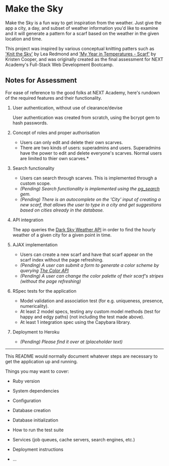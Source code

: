 # Make the Sky

Make the Sky is a fun way to get inspiration from the weather. Just give the app a city, a day, and subset of weather information you'd like to examine and it will generate a pattern for a scarf based on the weather in the given location and time.

This project was inspired by various conceptual knitting patters such as ['Knit the Sky'](https://www.leafcutterdesigns.com/gifts/sky-scarf-yarn-kit/) by Lea Redmond and ['My Year in Temperatures - Scarf'](https://www.ravelry.com/patterns/library/my-year-in-temperatures--scarf-) by Kristen Cooper, and was originally created as the final assessment for NEXT Academy's Full-Stack Web Development Bootcamp. 


## Notes for Assessment
For ease of reference to the good folks at NEXT Academy, here's rundown of the required features and their functionality.

1. User authentication, without use of clearance/devise

   User authentication was created from scratch, using the bcrypt gem to hash passwords.

2. Concept of roles and proper authorisation

   * Users can only edit and delete their own scarves.
   * There are two kinds of users: superadmins and users. Superadmins have the power to edit and delete everyone's scarves. Normal users are limited to thier own scarves.*

3. Search functionality

   * Users can search through scarves. This is implemented through a custom scope.
   * *(Pending) Search functionality is implemented using the [pg_search](https://github.com/Casecommons/pg_search) gem.* 
   * *(Pending) There is an autocomplete on the 'City' input of creating a new scarf, that allows the user to type in a city and get suggestions based on cities already in the database.*

4. API integration

   The app queries the [Dark Sky Weather API](https://darksky.net/dev) in order to find the hourly weather of a given city for a given point in time.

5. AJAX implementation

   * Users can create a new scarf and have that scarf appear on the scarf index without the page refreshing.
   * *(Pending) A user can submit a form to generate a color scheme by querying [The Color API](http://www.thecolorapi.com/)*
   * *(Pending) A user can change the color palette of their scarf's stripes (without the page refreshing)*

6. RSpec tests for the application
   * Model validation and association test (for e.g. uniqueness, presence, numericality). 
   * At least 2 model specs, testing any custom model methods (test for happy and edgy paths) (not including the test made above). 
   * At least 1 integration spec using the Capybara library.

7. Deployment to Heroku
   * *(Pending) Please find it over at (placeholder text)*


***


This README would normally document whatever steps are necessary to get the
application up and running.

Things you may want to cover:

* Ruby version

* System dependencies

* Configuration

* Database creation

* Database initialization

* How to run the test suite

* Services (job queues, cache servers, search engines, etc.)

* Deployment instructions

* ...
